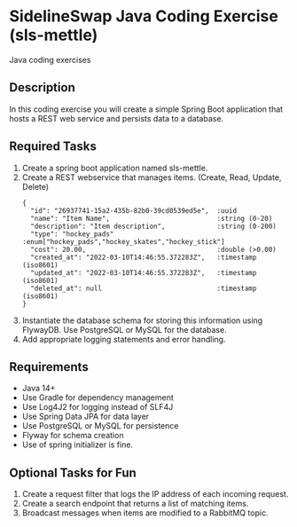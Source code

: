 # SidelineSwap Java Coding Exercise (sls-mettle)
Java coding exercises

## Description

In this coding exercise you will create a simple Spring Boot application that hosts a REST web service and persists data to a database.

## Required Tasks

1. Create a spring boot application named sls-mettle.
2. Create a REST webservice that manages items. (Create, Read, Update, Delete)
    ```
    {
      "id": "26937741-15a2-435b-82b0-39cd0539ed5e",  :uuid
      "name": "Item Name",                           :string (0-20)
      "description": "Item description",             :string (0-200)
      "type": "hockey_pads"                          :enum["hockey_pads","hockey_skates","hockey_stick"]
      "cost": 20.00,                                 :double (>0.00)
      "created_at": "2022-03-10T14:46:55.372283Z",   :timestamp (iso8601)
      "updated_at": "2022-03-10T14:46:55.372283Z",   :timestamp (iso8601)
      "deleted_at": null                             :timestamp (iso8601)
    }
    ```
3. Instantiate the database schema for storing this information using FlywayDB. Use PostgreSQL or MySQL for the database.
4. Add appropriate logging statements and error handling.

## Requirements

- Java 14+
- Use Gradle for dependency management
- Use Log4J2 for logging instead of SLF4J
- Use Spring Data JPA for data layer
- Use PostgreSQL or MySQL for persistence
- Flyway for schema creation
- Use of spring initializer is fine.

## Optional Tasks for Fun

1. Create a request filter that logs the IP address of each incoming request.
2. Create a search endpoint that returns a list of matching items.
3. Broadcast messages when items are modified to a RabbitMQ topic.
